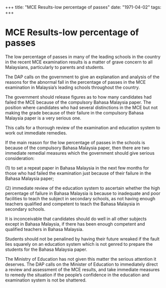 +++ 
title: "MCE Results-low percentage of passes"
date: "1971-04-02"
tags:
+++

# MCE Results-low percentage of passes

The low percentage of passes in many of the leading schools in the country in the recent MCE examination results is a matter of grave concern to all Malaysians, particularly to parents and students.

The DAP calls on the government to give an explanation and analysis of the reasons for the abnormal fall in the percentage of passes in the MCE examination in Malaysia’s leading schools throughout the country.

The government should release figures as to how many candidates had failed the MCE because of the compulsory Bahasa Malaysia paper.
The position where candidates who had several distinctions in the MCE but not making the grade because of their failure in the compulsory Bahasa Malaysia paper is a very serious one.</u>

This calls for a thorough review of the examination and education system to work out immediate remedies.

If the main reason for the low percentage of passes in the schools is because of the compulsory Bahasa Malaysia paper, then there are two immediate remedial measures which the government should give serious consideration:

(1) to set a repeat paper in Bahasa Malaysia in the next few months for those who had failed the examination just because of their failure in the Bahasa Malaysia paper;

(2) immediate review of the education system to ascertain whether the high percentage of failure in Bahasa Malaysia is because to inadequate and poor facilities to teach the subject in secondary schools, as not having enough teachers qualified and competent to teach the Bahasa Malaysia in secondary schools.

It is inconceivable that candidates should do well in all other subjects except in Bahasa Malaysia, if there has been enough competent and qualified teachers in Bahasa Malaysia.

Students should not be penalined by having their future wreaked if the fault lies squarely on an education system which is not genred to prepare the students for the Bahasa Malaysia paper.

The Ministry of Education has not given this matter the serious attention it deserves. The DAP calls on the Minister of Education to immediately direct a review and assessment of the MCE results, and take immediate measures to remedy the situation if the people’s confidence in the education and examination system is not be shattered.
 
